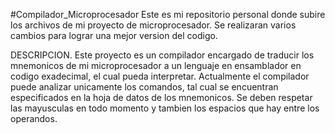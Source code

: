 #Compilador_Microprocesador
Este es mi repositorio personal donde subire los archivos de mi proyecto de microprocesador.
Se realizaran varios cambios para lograr una mejor version del codigo.

DESCRIPCION.
Este proyecto es un compilador encargado de traducir los mnemonicos de mi microprocesador
a un lenguaje en ensamblador en codigo exadecimal, el cual pueda interpretar.
Actualmente el compilador puede analizar unicamente los comandos, tal cual se encuentran
especificados en la hoja de datos de los mnemonicos. Se deben respetar las mayusculas en todo
momento y tambien los espacios que hay entre los operandos.
